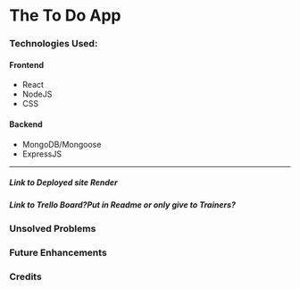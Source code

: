 # The To Do App
<!-- Introduction A paragraph used to introduce interested parties to the project and needs to include one or more screenshots. -->

### Technologies Used:
<!-- A list of all technologies, libraries, APIs, etc. used in the project. -->
#### Frontend
- React
- NodeJS
- CSS

#### Backend
- MongoDB/Mongoose
- ExpressJS


---
<!-- link to deployed site -->
##### Link to Deployed site Render
##### Link to Trello Board?Put in Readme or only give to Trainers?
<!-- wireframe -->
<!-- ERD -->

### Unsolved Problems


### Future Enhancements

### Credits